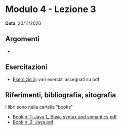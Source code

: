 # Modulo 4 - Lezione 3

__Data__: 20/11/2020

## Argomenti

- 

## Esercitazioni

- [Esercizio 3](/modulo-04/esercizio-3.md): vari esercizi assegnati su pdf


## Riferimenti, bibliografia, sitografia

I libri sono nella cartella "books"

- [Book n. 1: Java 1_ Basic syntax and semantics.pdf](/books/Java%201_%20Basic%20syntax%20and%20semantics.pdf)
- [Book n. 2: Java.pdf](/books/Java.pdf)